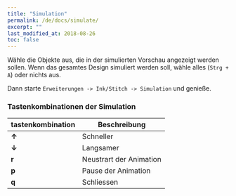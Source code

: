 ```yaml
---
title: "Simulation"
permalink: /de/docs/simulate/
excerpt: ""
last_modified_at: 2018-08-26
toc: false
---
```


Wähle die Objekte aus, die in der simulierten Vorschau angezeigt werden sollen. Wenn das gesamtes Design simuliert werden soll, wähle alles (`Strg + A`) oder nichts aus.

Dann starte `Erweiterungen -> Ink/Stitch -> Simulation` und genieße.

### Tastenkombinationen der Simulation

tastenkombination | Beschreibung
-------- | --------
**↑** | Schneller
**↓** | Langsamer
**r** | Neustrart der Animation
**p** | Pause der Animation
**q** | Schliessen
